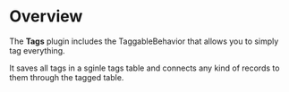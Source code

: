 Overview
========

The **Tags** plugin includes the TaggableBehavior that allows you to simply tag everything.

It saves all tags in a sginle tags table and connects any kind of records to them through the tagged table.